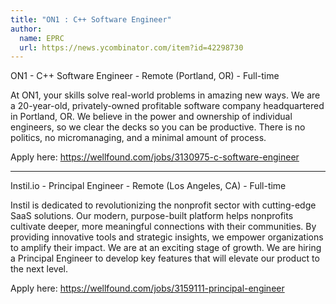 ```yaml
---
title: "ON1 : C++ Software Engineer"
author:
  name: EPRC
  url: https://news.ycombinator.com/item?id=42298730
---
```

ON1 - C++ Software Engineer - Remote (Portland, OR) - Full-time

At ON1, your skills solve real-world problems in amazing new ways. We are a 20-year-old, privately-owned profitable software company headquartered in Portland, OR. We believe in the power and ownership of individual engineers, so we clear the decks so you can be productive. There is no politics, no micromanaging, and a minimal amount of process.

Apply here: <a href="https:&#x2F;&#x2F;wellfound.com&#x2F;jobs&#x2F;3130975-c-software-engineer" rel="nofollow">https:&#x2F;&#x2F;wellfound.com&#x2F;jobs&#x2F;3130975-c-software-engineer</a>

__________________________________________________________

Instil.io - Principal Engineer - Remote (Los Angeles, CA) - Full-time

Instil is dedicated to revolutionizing the nonprofit sector with cutting-edge SaaS solutions. Our modern, purpose-built platform helps nonprofits cultivate deeper, more meaningful connections with their communities. By providing innovative tools and strategic insights, we empower organizations to amplify their impact. We are at an exciting stage of growth. We are hiring a Principal Engineer to develop key features that will elevate our product to the next level.

Apply here: <a href="https:&#x2F;&#x2F;wellfound.com&#x2F;jobs&#x2F;3159111-principal-engineer" rel="nofollow">https:&#x2F;&#x2F;wellfound.com&#x2F;jobs&#x2F;3159111-principal-engineer</a>
<JobApplication />
